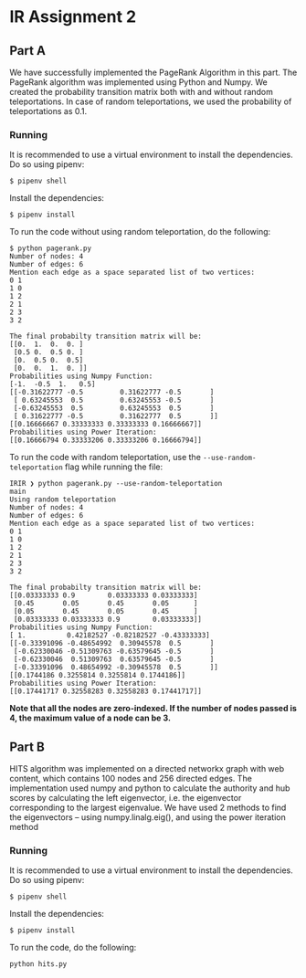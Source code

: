 # IR Assignment 2
## Part A
We have successfully implemented the PageRank Algorithm in this part. 
The PageRank algorithm was implemented using Python and Numpy. We created the probability transition matrix both with and without random teleportations. 
In case of random teleportations, we used the probability of teleportations as 0.1.


### Running
It is recommended to use a virtual environment to install the dependencies. Do so using pipenv:
```
$ pipenv shell
```
Install the dependencies:
```
$ pipenv install
```

To run the code without using random teleportation, do the following:
```
$ python pagerank.py
Number of nodes: 4
Number of edges: 6
Mention each edge as a space separated list of two vertices: 
0 1
1 0
1 2
2 1
2 3
3 2

The final probabilty transition matrix will be: 
[[0.  1.  0.  0. ]
 [0.5 0.  0.5 0. ]
 [0.  0.5 0.  0.5]
 [0.  0.  1.  0. ]]
Probabilities using Numpy Function: 
[-1.  -0.5  1.   0.5]
[[-0.31622777 -0.5         0.31622777 -0.5       ]
 [ 0.63245553  0.5         0.63245553 -0.5       ]
 [-0.63245553  0.5         0.63245553  0.5       ]
 [ 0.31622777 -0.5         0.31622777  0.5       ]]
[[0.16666667 0.33333333 0.33333333 0.16666667]]
Probabilities using Power Iteration: 
[[0.16666794 0.33333206 0.33333206 0.16666794]]
```

To run the code with random teleportation, use the `--use-random-teleportation` flag while running the file:
```
IRIR ❯ python pagerank.py --use-random-teleportation                                                                             main
Using random teleportation
Number of nodes: 4
Number of edges: 6
Mention each edge as a space separated list of two vertices: 
0 1
1 0
1 2
2 1
2 3
3 2

The final probabilty transition matrix will be: 
[[0.03333333 0.9        0.03333333 0.03333333]
 [0.45       0.05       0.45       0.05      ]
 [0.05       0.45       0.05       0.45      ]
 [0.03333333 0.03333333 0.9        0.03333333]]
Probabilities using Numpy Function: 
[ 1.          0.42182527 -0.82182527 -0.43333333]
[[-0.33391096 -0.48654992  0.30945578  0.5       ]
 [-0.62330046 -0.51309763 -0.63579645 -0.5       ]
 [-0.62330046  0.51309763  0.63579645 -0.5       ]
 [-0.33391096  0.48654992 -0.30945578  0.5       ]]
[[0.1744186 0.3255814 0.3255814 0.1744186]]
Probabilities using Power Iteration: 
[[0.17441717 0.32558283 0.32558283 0.17441717]]
```

**Note that all the nodes are zero-indexed. If the number of nodes passed is 4, the maximum value of a node can be 3.**


## Part B
HITS algorithm was implemented on a directed networkx graph with web content, which contains 100 nodes and 256 directed edges.
The implementation used numpy and python to calculate the authority and hub scores by calculating the left eigenvector, i.e. the eigenvector corresponding to the largest eigenvalue.
We have used 2 methods to find the eigenvectors – using numpy.linalg.eig(), and using the power iteration method



### Running
It is recommended to use a virtual environment to install the dependencies. Do so using pipenv:
```
$ pipenv shell
```
Install the dependencies:
```
$ pipenv install
```

To run the code, do the following:
```
python hits.py

```